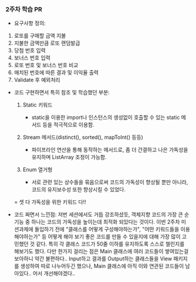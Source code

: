 ### 2주차 학습 PR

- 요구사항 정의:
1. 로또를 구매할 금액 지불
2. 지불한 금액만큼 로또 랜덤발급
3. 당첨 번호 입력
4. 보너스 번호 입력
5. 로또 번호 및 보너스 번호 비교
6. 매치된 번호에 따른 결과 및 이익율 출력
7. Validate 후 예외처리

- 코드 구현하면서 특히 참조 및 학습했던 부분:

  1. Static 키워드
     - static을 이용한 import나 인스턴스의 생성없이 호출할 수 있는 static 메서드 등을 적극적으로 이용함.

  2. Stream 메서드(distinct(), sorted(), mapToInt() 등등)
     - 파이프라인 연산을 통해 동작하는 메서드로, 좀 더 간결하고 나은 가독성을 유지하며 ListArray 조정이 가능함.

  3. Enum 열거형
     - 서로 관련 있는 상수들을 묶음으로써 코드의 가독성이 향상될 뿐만 아니라, 코드의 유지보수성 또한 향상시킬 수 있었다.
    

    = 셋 다 가독성을 위한 키워드 다!!
    

- 코드 짜면서 느낀점:
  저번 세션에서도 거듭 강조하셨듯, 객체지향 코드의 가장 큰 순기능 중 하나는 코드의 가독성을 높이는데 최적화 되있다는 것이다.
  이번 2주차 미션과제에 돌입하기 전에 "클래스를 어떻게 구성해야하는가", "어떤 키워드들을 이용해야하는가" 등 어떻게 해야
  보기 좋은 코드를 만들 수 있을지에 대해 가장 많이 고민했던 것 같다. 특히 각 클래스 코드가 50줄 이하를 유지하도록 스스로 챌린지를 해보기도 했다.
  다만 한가지 걸리는 점은 Main 클래스에 여러 코드들이 쌓여있는걸 보아하니 약간 불편하다..
  Input하고 결과를 Output하는 클래스들을 View 패키지를 생성하여 따로 나누어두긴 했으나, Main 클래스에 아직 이와 연관된 코드들이 남아있다.. 어서 개선해야겠다..
  
  
